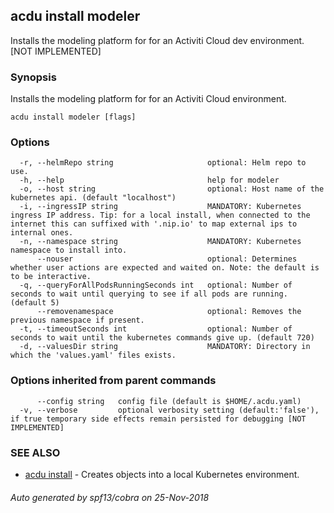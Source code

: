## acdu install modeler

Installs the modeling platform for for an Activiti Cloud dev environment. [NOT IMPLEMENTED]

### Synopsis

Installs the modeling platform for for an Activiti Cloud environment.

```
acdu install modeler [flags]
```

### Options

```
  -r, --helmRepo string                     optional: Helm repo to use.
  -h, --help                                help for modeler
  -o, --host string                         optional: Host name of the kubernetes api. (default "localhost")
  -i, --ingressIP string                    MANDATORY: Kubernetes ingress IP address. Tip: for a local install, when connected to the internet this can suffixed with '.nip.io' to map external ips to internal ones.
  -n, --namespace string                    MANDATORY: Kubernetes namespace to install into.
      --nouser                              optional: Determines whether user actions are expected and waited on. Note: the default is to be interactive.
  -q, --queryForAllPodsRunningSeconds int   optional: Number of seconds to wait until querying to see if all pods are running. (default 5)
      --removenamespace                     optional: Removes the previous namespace if present.
  -t, --timeoutSeconds int                  optional: Number of seconds to wait until the kubernetes commands give up. (default 720)
  -d, --valuesDir string                    MANDATORY: Directory in which the 'values.yaml' files exists.
```

### Options inherited from parent commands

```
      --config string   config file (default is $HOME/.acdu.yaml)
  -v, --verbose         optional verbosity setting (default:'false'), if true temporary side effects remain persisted for debugging [NOT IMPLEMENTED]
```

### SEE ALSO

* [acdu install](acdu_install.md)	 - Creates objects into a local Kubernetes environment.

###### Auto generated by spf13/cobra on 25-Nov-2018
